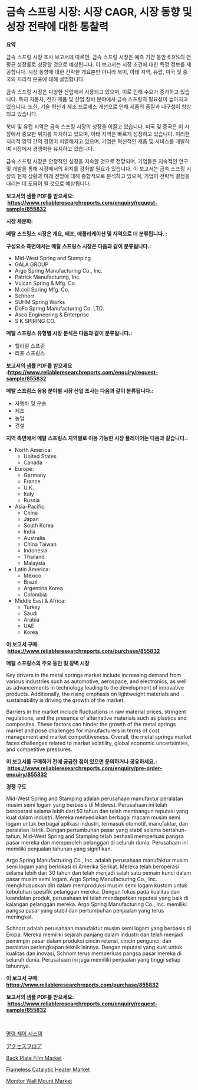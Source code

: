 <p><h1>금속 스프링 시장: 시장 CAGR, 시장 동향 및 성장 전략에 대한 통찰력</h1></p><p><strong>요약</strong></p>
<p><p>금속 스프링 시장 조사 보고서에 따르면, 금속 스프링 시장은 예측 기간 동안 6.9%의 연평균 성장률로 성장할 것으로 예상됩니다. 이 보고서는 시장 조건에 대한 특정 정보를 제공합니다. 시장 동향에 대한 간략한 개요뿐만 아니라 북미, 아태 지역, 유럽, 미국 및 중국의 지리적 분포에 대해 설명합니다.</p><p>금속 스프링 시장은 다양한 산업에서 사용되고 있으며, 이로 인해 수요가 증가하고 있습니다. 특히 자동차, 전자 제품 및 산업 장비 분야에서 금속 스프링의 필요성이 높아지고 있습니다. 또한, 기술 혁신과 제조 프로세스 개선으로 인해 제품의 품질과 내구성이 향상되고 있습니다.</p><p>북미 및 유럽 지역은 금속 스프링 시장의 성장을 이끌고 있습니다. 미국 및 중국은 이 시장에서 중요한 위치를 차지하고 있으며, 아태 지역은 빠르게 성장하고 있습니다. 이러한 지리적 영역 간의 경쟁이 치열해지고 있으며, 기업은 혁신적인 제품 및 서비스를 개발하여 시장에서 경쟁력을 유지하고 있습니다.</p><p>금속 스프링 시장은 안정적인 성장을 지속할 것으로 전망되며, 기업들은 지속적인 연구 및 개발을 통해 시장에서의 위치를 강화할 필요가 있습니다. 이 보고서는 금속 스프링 시장의 현재 상황과 미래 전망에 대해 종합적으로 분석하고 있으며, 기업이 전략적 결정을 내리는 데 도움이 될 것으로 예상됩니다.</p></p>
<p><strong>보고서의 샘플 PDF를 받으세요: &nbsp;<a href="https://www.reliableresearchreports.com/enquiry/request-sample/855832">https://www.reliableresearchreports.com/enquiry/request-sample/855832</a></strong></p>
<p><strong>시장 세분화:</strong></p>
<p><strong> 메탈 스프링스 시장은 개요, 배포, 애플리케이션 및 지역으로 더 분류됩니다. :</strong></p>
<p><strong>구성요소 측면에서는 메탈 스프링스 시장은 다음과 같이 분류됩니다.:</strong></p>
<p><ul><li>Mid-West Spring and Stamping</li><li>GALA GROUP</li><li>Argo Spring Manufacturing Co., Inc.</li><li>Patrick Manufacturing, Inc.</li><li>Vulcan Spring & Mfg. Co.</li><li>M.coil Spring Mfg. Co.</li><li>Schnorr</li><li>SUHM Spring Works</li><li>DoFo Spring Manufacturing Co. LTD.</li><li>Asco Engineering & Enterprise</li><li>S K SPIRING CO.</li></ul></p>
<p><strong> 메탈 스프링스 유형별 시장 분석은 다음과 같이 분류됩니다.:</strong></p>
<p><ul><li>헬리컬 스프링</li><li>리프 스프링스</li></ul></p>
<p><strong>보고서의 샘플 PDF를 받으세요 :<a href="https://www.reliableresearchreports.com/enquiry/request-sample/855832">https://www.reliableresearchreports.com/enquiry/request-sample/855832</a></strong></p>
<p><strong> 메탈 스프링스 응용 분야별 시장 산업 조사는 다음과 같이 분류됩니다.:</strong></p>
<p><ul><li>자동차 및 운송</li><li>제조</li><li>농업</li><li>건설</li></ul></p>
<p><strong>지역 측면에서 메탈 스프링스 지역별로 이용 가능한 시장 플레이어는 다음과 같습니다.:</strong></p>
<p><ul>
    <li>
        North America:
        <ul>
            <li>United States</li>
            <li>Canada</li>
        </ul>
    </li>
    <li>
        Europe:
        <ul>
            <li>Germany</li>
            <li>France</li>
            <li>U.K.</li>
            <li>Italy</li>
            <li>Russia</li>
        </ul>
    </li>
    <li>
        Asia-Pacific:
        <ul>
            <li>China</li>
            <li>Japan</li>
            <li>South Korea</li>
            <li>India</li>
            <li>Australia</li>
            <li>China Taiwan</li>
            <li>Indonesia</li>
            <li>Thailand</li>
            <li>Malaysia</li>
        </ul>
    </li>
    <li>
        Latin America:
        <ul>
            <li>Mexico</li>
            <li>Brazil</li>
            <li>Argentina Korea</li>
            <li>Colombia</li>
        </ul>
    </li>
    <li>
        Middle East & Africa:
        <ul>
            <li>Turkey</li>
            <li>Saudi</li>
            <li>Arabia</li>
            <li>UAE</li>
            <li>Korea</li>
        </ul>
    </li>
    </ul></p>
<p><strong>이 보고서 구매: &nbsp;<a href="https://www.reliableresearchreports.com/purchase/855832">https://www.reliableresearchreports.com/purchase/855832</a></strong></p>
<p><strong>메탈 스프링스의 주요 동인 및 장벽 시장</strong></p>
<p><p>Key drivers in the metal springs market include increasing demand from various industries such as automotive, aerospace, and electronics, as well as advancements in technology leading to the development of innovative products. Additionally, the rising emphasis on lightweight materials and sustainability is driving the growth of the market.</p><p>Barriers in the market include fluctuations in raw material prices, stringent regulations, and the presence of alternative materials such as plastics and composites. These factors can hinder the growth of the metal springs market and pose challenges for manufacturers in terms of cost management and market competitiveness. Overall, the metal springs market faces challenges related to market volatility, global economic uncertainties, and competitive pressures.</p></p>
<p><strong>이 보고서를 구매하기 전에 궁금한 점이 있으면 문의하거나 공유하세요.: &nbsp;<a href="https://www.reliableresearchreports.com/enquiry/pre-order-enquiry/855832">https://www.reliableresearchreports.com/enquiry/pre-order-enquiry/855832</a></strong></p>
<p><strong>경쟁 구도</strong></p>
<p><p>Mid-West Spring and Stamping adalah perusahaan manufaktur peralatan musim semi logam yang berbasis di Midwest. Perusahaan ini telah beroperasi selama lebih dari 50 tahun dan telah membangun reputasi yang kuat dalam industri. Mereka menyediakan berbagai macam musim semi logam untuk berbagai aplikasi industri, termasuk otomotif, manufaktur, dan peralatan listrik. Dengan pertumbuhan pasar yang stabil selama bertahun-tahun, Mid-West Spring and Stamping telah berhasil memperluas pangsa pasar mereka dan memperoleh pelanggan di seluruh dunia. Perusahaan ini memiliki penjualan tahunan yang signifikan.</p><p>Argo Spring Manufacturing Co., Inc. adalah perusahaan manufaktur musim semi logam yang berlokasi di Amerika Serikat. Mereka telah beroperasi selama lebih dari 30 tahun dan telah menjadi salah satu pemain kunci dalam pasar musim semi logam. Argo Spring Manufacturing Co., Inc. mengkhususkan diri dalam memproduksi musim semi logam kustom untuk kebutuhan spesifik pelanggan mereka. Dengan fokus pada kualitas dan keandalan produk, perusahaan ini telah mendapatkan reputasi yang baik di kalangan pelanggan mereka. Argo Spring Manufacturing Co., Inc. memiliki pangsa pasar yang stabil dan pertumbuhan penjualan yang terus meningkat.</p><p>Schnorr adalah perusahaan manufaktur musim semi logam yang berbasis di Eropa. Mereka memiliki sejarah panjang dalam industri dan telah menjadi pemimpin pasar dalam produksi cincin retensi, cincin pengunci, dan peralatan perlengkapan teknik lainnya. Dengan reputasi yang kuat untuk kualitas dan inovasi, Schnorr terus memperluas pangsa pasar mereka di seluruh dunia. Perusahaan ini juga memiliki penjualan yang tinggi setiap tahunnya.</p></p>
<p><strong>이 보고서 구매: &nbsp; <a href="https://www.reliableresearchreports.com/purchase/855832">https://www.reliableresearchreports.com/purchase/855832</a></strong></p>
<p><strong>보고서의 샘플 PDF를 받으세요: &nbsp;<a href="https://www.reliableresearchreports.com/enquiry/request-sample/855832">https://www.reliableresearchreports.com/enquiry/request-sample/855832</a></strong><strong></strong></p>
<p>&nbsp;</p>
<p><p><a href="https://github.com/vs019sa3m8x/Market-Research-Report-List-1/blob/main/38155544498.md">명령 제어 시스템</a></p><p><a href="https://github.com/oqxogxyvqe90775/Market-Research-Report-List-1/blob/main/69267934935.md">アクセスフロア</a></p><p><a href="https://issuu.com/reportprime-2/docs/back-plate-film-market-size-2030.pptx">Back Plate Film Market</a></p><p><a href="https://github.com/RoccoManning/Market-Research-Report-List-4/blob/main/flameless-catalytic-heater-market.md">Flameless Catalytic Heater Market</a></p><p><a href="https://github.com/gulaimolin/Market-Research-Report-List-3/blob/main/monitor-wall-mount-market.md">Monitor Wall Mount Market</a></p></p>